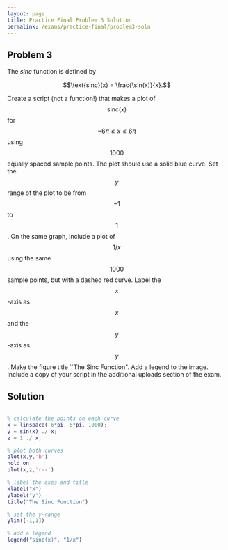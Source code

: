 ```yaml
---
layout: page
title: Practice Final Problem 3 Solution
permalink: /exams/practice-final/problem3-soln
---
```


## Problem 3

The *sinc* function is defined by

$$\text{sinc}(x)  = \frac{\sin(x)}{x}.$$

Create a script (not a function!) that makes a plot of $$\text{sinc}(x)$$ for $$-6\pi\leq x \leq 6\pi$$ using $$1000$$ equally spaced sample points.
The plot should use a solid blue curve.
Set the $$y$$ range of the plot to be from $$-1$$ to $$1$$.
On the same graph, include a plot of $$1/x$$ using the same $$1000$$ sample points, but with a dashed red curve.
Label the $$x$$-axis as $$x$$ and the $$y$$-axis as $$y$$.
Make the figure title ``The Sinc Function".
Add a legend to the image.
Include a copy of your script in the additional uploads section of the exam.

## Solution

```Matlab

% calculate the points on each curve
x = linspace(-6*pi, 6*pi, 1000);
y = sin(x) ./ x;
z = 1 ./ x;

% plot both curves
plot(x,y,'b')
hold on
plot(x,z,'r--')

% label the axes and title
xlabel("x")
ylabel("y")
title("The Sinc Function")

% set the y-range
ylim([-1,1])

% add a legend
legend("sinc(x)", "1/x")

```

